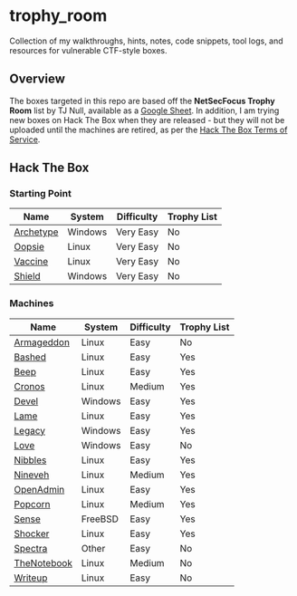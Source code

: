 # trophy_room

Collection of my walkthroughs, hints, notes, code snippets, tool logs, and resources for vulnerable CTF-style boxes.

## Overview

The boxes targeted in this repo are based off the **NetSecFocus Trophy Room** list by TJ Null, available as a [Google Sheet](https://docs.google.com/spreadsheets/d/1dwSMIAPIam0PuRBkCiDI88pU3yzrqqHkDtBngUHNCw8/htmlview). In addition, I am trying new boxes on Hack The Box when they are released - but they will not be uploaded until the machines are retired, as per the [Hack The Box Terms of Service](https://www.hackthebox.eu/tos).

## Hack The Box

### Starting Point

| Name | System | Difficulty | Trophy List |
| ---- |--------|------------|-------------|
| [Archetype](hackthebox/startingpoint/1_archetype) | Windows | Very Easy | No |
| [Oopsie](hackthebox/startingpoint/2_oopsie) | Linux | Very Easy | No |
| [Vaccine](hackthebox/startingpoint/3_vaccine) | Linux | Very Easy | No |
| [Shield](hackthebox/startingpoint/4_shield) | Windows | Very Easy | No |

### Machines

| Name | System | Difficulty | Trophy List |
| ---- |--------|------------|-------------|
| [Armageddon](hackthebox/machines/armageddon) | Linux | Easy | No |
| [Bashed](hackthebox/machines/bashed) | Linux | Easy | Yes |
| [Beep](hackthebox/machines/beep) | Linux | Easy | Yes |
| [Cronos](hackthebox/machines/cronos) | Linux | Medium | Yes |
| [Devel](hackthebox/machines/devel) | Windows | Easy | Yes |
| [Lame](hackthebox/machines/lame) | Linux | Easy | Yes |
| [Legacy](hackthebox/machines/legacy) | Windows | Easy | Yes |
| [Love](hackthebox/machines/love) | Windows | Easy | No |
| [Nibbles](hackthebox/machines/nibbles) | Linux | Easy | Yes |
| [Nineveh](hackthebox/machines/nineveh) | Linux | Medium | Yes |
| [OpenAdmin](hackthebox/machines/openadmin) | Linux | Easy | Yes |
| [Popcorn](hackthebox/machines/popcorn) | Linux | Medium | Yes |
| [Sense](hackthebox/machines/sense) | FreeBSD | Easy | Yes |
| [Shocker](hackthebox/machines/shocker) | Linux | Easy | Yes |
| [Spectra](hackthebox/machines/spectra) | Other | Easy | No |
| [TheNotebook](hackthebox/machines/thenotebook) | Linux | Medium | No |
| [Writeup](hackthebox/machines/writeup) | Linux | Easy | No |
